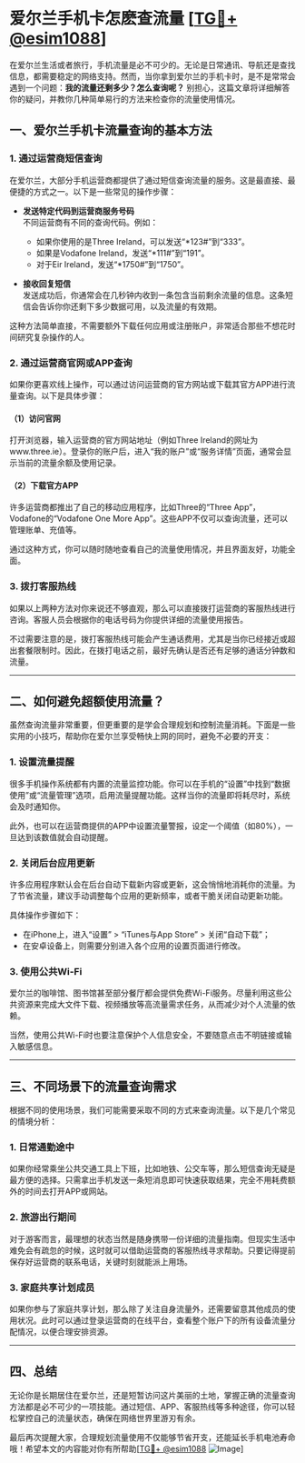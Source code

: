 # 爱尔兰手机卡怎麽查流量 [[TG💪+ @esim1088](https://t.me/s/esim1088)]

在爱尔兰生活或者旅行，手机流量是必不可少的。无论是日常通讯、导航还是查找信息，都需要稳定的网络支持。然而，当你拿到爱尔兰的手机卡时，是不是常常会遇到一个问题：**我的流量还剩多少？怎么查询呢？** 别担心，这篇文章将详细解答你的疑问，并教你几种简单易行的方法来检查你的流量使用情况。

## 一、爱尔兰手机卡流量查询的基本方法

### 1. **通过运营商短信查询**

在爱尔兰，大部分手机运营商都提供了通过短信查询流量的服务。这是最直接、最便捷的方式之一。以下是一些常见的操作步骤：

- **发送特定代码到运营商服务号码**  
  不同运营商有不同的查询代码。例如：
  - 如果你使用的是Three Ireland，可以发送“*123#”到“333”。
  - 如果是Vodafone Ireland，发送“*111#”到“191”。
  - 对于Eir Ireland，发送“*1750#”到“1750”。

- **接收回复短信**  
  发送成功后，你通常会在几秒钟内收到一条包含当前剩余流量的信息。这条短信会告诉你你还剩下多少数据可用，以及流量的有效期。

这种方法简单直接，不需要额外下载任何应用或注册账户，非常适合那些不想花时间研究复杂操作的人。

### 2. **通过运营商官网或APP查询**

如果你更喜欢线上操作，可以通过访问运营商的官方网站或下载其官方APP进行流量查询。以下是具体步骤：

#### （1）访问官网
打开浏览器，输入运营商的官方网站地址（例如Three Ireland的网址为www.three.ie）。登录你的账户后，进入“我的账户”或“服务详情”页面，通常会显示当前的流量余额及使用记录。

#### （2）下载官方APP
许多运营商都推出了自己的移动应用程序，比如Three的“Three App”，Vodafone的“Vodafone One More App”。这些APP不仅可以查询流量，还可以管理账单、充值等。

通过这种方式，你可以随时随地查看自己的流量使用情况，并且界面友好，功能全面。

### 3. **拨打客服热线**

如果以上两种方法对你来说还不够直观，那么可以直接拨打运营商的客服热线进行咨询。客服人员会根据你的电话号码为你提供详细的流量使用报告。

不过需要注意的是，拨打客服热线可能会产生通话费用，尤其是当你已经接近或超出套餐限制时。因此，在拨打电话之前，最好先确认是否还有足够的通话分钟数和流量。

---

## 二、如何避免超额使用流量？

虽然查询流量非常重要，但更重要的是学会合理规划和控制流量消耗。下面是一些实用的小技巧，帮助你在爱尔兰享受畅快上网的同时，避免不必要的开支：

### 1. **设置流量提醒**
很多手机操作系统都有内置的流量监控功能。你可以在手机的“设置”中找到“数据使用”或“流量管理”选项，启用流量提醒功能。这样当你的流量即将耗尽时，系统会及时通知你。

此外，也可以在运营商提供的APP中设置流量警报，设定一个阈值（如80%），一旦达到该数值就会自动提醒。

### 2. **关闭后台应用更新**
许多应用程序默认会在后台自动下载新内容或更新，这会悄悄地消耗你的流量。为了节省流量，建议手动调整每个应用的更新频率，或者干脆关闭自动更新功能。

具体操作步骤如下：
- 在iPhone上，进入“设置” > “iTunes与App Store” > 关闭“自动下载”；
- 在安卓设备上，则需要分别进入各个应用的设置页面进行修改。

### 3. **使用公共Wi-Fi**
爱尔兰的咖啡馆、图书馆甚至部分餐厅都会提供免费Wi-Fi服务。尽量利用这些公共资源来完成大文件下载、视频播放等高流量需求任务，从而减少对个人流量的依赖。

当然，使用公共Wi-Fi时也要注意保护个人信息安全，不要随意点击不明链接或输入敏感信息。

---

## 三、不同场景下的流量查询需求

根据不同的使用场景，我们可能需要采取不同的方式来查询流量。以下是几个常见的情境分析：

### 1. **日常通勤途中**
如果你经常乘坐公共交通工具上下班，比如地铁、公交车等，那么短信查询无疑是最方便的选择。只需拿出手机发送一条短消息即可快速获取结果，完全不用耗费额外的时间去打开APP或网站。

### 2. **旅游出行期间**
对于游客而言，最理想的状态当然是随身携带一份详细的流量指南。但现实生活中难免会有疏忽的时候，这时就可以借助运营商的客服热线寻求帮助。只要记得提前保存好运营商的联系电话，关键时刻就能派上用场。

### 3. **家庭共享计划成员**
如果你参与了家庭共享计划，那么除了关注自身流量外，还需要留意其他成员的使用状况。此时可以通过登录运营商的在线平台，查看整个账户下的所有设备流量分配情况，以便合理安排资源。

---

## 四、总结

无论你是长期居住在爱尔兰，还是短暂访问这片美丽的土地，掌握正确的流量查询方法都是必不可少的一项技能。通过短信、APP、客服热线等多种途径，你可以轻松掌控自己的流量状态，确保在网络世界里游刃有余。

最后再次提醒大家，合理规划流量使用不仅能够节省开支，还能延长手机电池寿命哦！希望本文的内容能对你有所帮助[[TG💪+ @esim1088](https://t.me/s/esim1088) ![Image](https://i.postimg.cc/4NQfJmqS/Snipaste-2025-05-13-00-14-12.png)]